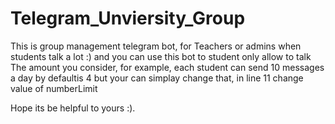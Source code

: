 # Telegram_Unviersity_Group

This is group management telegram bot, for Teachers or admins when students talk a lot :)
and you can use this bot to student only allow to talk The amount you 
consider, for example, each student can send 10 messages a day 
 by defaultis 4 but your can simplay change that, in
 line 11 change value of numberLimit
 

Hope its be helpful to yours :).
